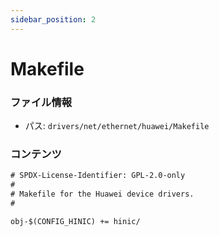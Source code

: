 ```yaml
---
sidebar_position: 2
---
```

# Makefile

### ファイル情報

- パス: `drivers/net/ethernet/huawei/Makefile`

### コンテンツ

```txt
# SPDX-License-Identifier: GPL-2.0-only
#
# Makefile for the Huawei device drivers.
#

obj-$(CONFIG_HINIC) += hinic/

```
